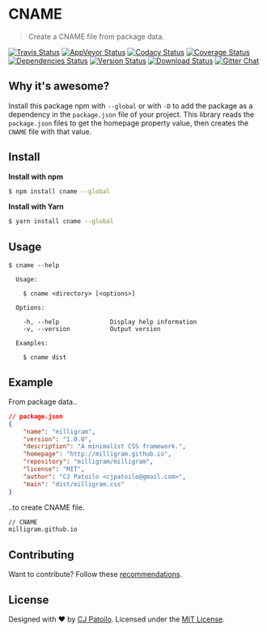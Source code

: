 # CNAME

> Create a CNAME file from package data.

[![Travis Status](https://travis-ci.org/cjpatoilo/cname.svg?branch=master)](https://travis-ci.org/cjpatoilo/cname?branch=master)
[![AppVeyor Status](https://ci.appveyor.com/api/projects/status/bl59wj551tbofupk?svg=true)](https://ci.appveyor.com/project/cjpatoilo/cname)
[![Codacy Status](https://img.shields.io/codacy/grade/04510cf9543142e2bcf340fa84e33371/master.svg)](https://www.codacy.com/app/cjpatoilo/cname/dashboard)
[![Coverage Status](https://coveralls.io/repos/github/cjpatoilo/cname/badge.svg?branch=master)](https://coveralls.io/github/cjpatoilo/cname?branch=master)
[![Dependencies Status](https://david-dm.org/cjpatoilo/cname.svg)](https://travis-ci.org/cjpatoilo/cname?branch=master)
[![Version Status](https://badge.fury.io/js/cname.svg)](https://www.npmjs.com/package/cname)
[![Download Status](https://img.shields.io/npm/dt/cname.svg)](https://www.npmjs.com/package/cname)
[![Gitter Chat](https://img.shields.io/badge/gitter-join_the_chat-4cc61e.svg)](https://gitter.im/cjpatoilo/cname)


## Why it's awesome?

Install this package npm with `--global` or with `-D` to add the package as a dependency in the `package.json` file of your project. This library reads the `package.json` files to get the homepage property value, then creates the `CNAME` file with that value.


## Install

**Install with npm**

```sh
$ npm install cname --global
```

**Install with Yarn**

```sh
$ yarn install cname --global
```


## Usage

```
$ cname --help

  Usage:

    $ cname <directory> [<options>]

  Options:

    -h, --help              Display help information
    -v, --version           Output version

  Examples:

    $ cname dist

```


## Example

From package data..

```json
// package.json
{
	"name": "milligram",
	"version": "1.0.0",
	"description": "A minimalist CSS framework.",
	"homepage": "http://milligram.github.io",
	"repository": "milligram/milligram",
	"license": "MIT",
	"author": "CJ Patoilo <cjpatoilo@gmail.com>",
	"main": "dist/milligram.css"
}
```

..to create CNAME file.

```md
// CNAME
milligram.github.io
```


## Contributing

Want to contribute? Follow these [recommendations](https://github.com/cjpatoilo/cname/blob/master/.github/contributing.md).


## License

Designed with ♥ by [CJ Patoilo](http://cjpatoilo.com). Licensed under the [MIT License](http://cjpatoilo.mit-license.org).
